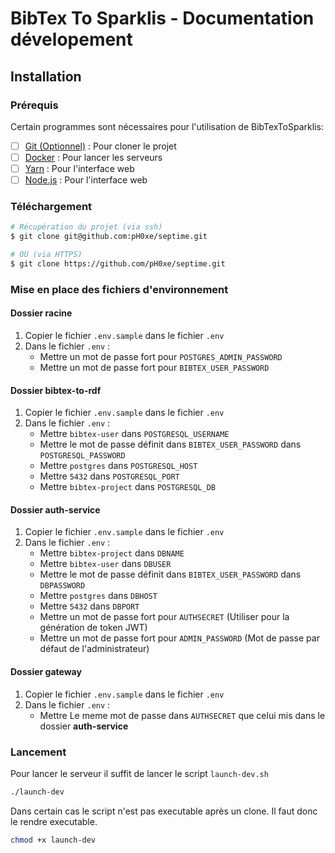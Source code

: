 # BibTex To Sparklis - Documentation dévelopement

## Installation

### Prérequis

Certain programmes sont nécessaires pour l'utilisation de BibTexToSparklis:

- [ ] [Git (Optionnel)](https://git-scm.com/downloads) : Pour cloner le projet
- [ ] [Docker](https://www.docker.com/community-edition) : Pour lancer les serveurs
- [ ] [Yarn](https://yarnpkg.com/) : Pour l'interface web
- [ ] [Node.js](https://nodejs.org/) : Pour l'interface web

### Téléchargement

```bash
# Récupération du projet (via ssh)
$ git clone git@github.com:pH0xe/septime.git 
```

```bash
# OU (via HTTPS)
$ git clone https://github.com/pH0xe/septime.git
```

### Mise en place des fichiers d'environnement

#### Dossier __racine__

1. Copier le fichier `.env.sample` dans le fichier `.env`
2. Dans le fichier `.env` :
   - Mettre un mot de passe fort pour `POSTGRES_ADMIN_PASSWORD`
   - Mettre un mot de passe fort pour `BIBTEX_USER_PASSWORD`

#### Dossier __bibtex-to-rdf__

1. Copier le fichier `.env.sample` dans le fichier `.env`
2. Dans le fichier `.env` :
    - Mettre `bibtex-user` dans `POSTGRESQL_USERNAME`
    - Mettre le mot de passe définit dans `BIBTEX_USER_PASSWORD` dans `POSTGRESQL_PASSWORD`
    - Mettre `postgres` dans `POSTGRESQL_HOST`
    - Mettre `5432` dans `POSTGRESQL_PORT`
    - Mettre `bibtex-project` dans `POSTGRESQL_DB`

#### Dossier __auth-service__

1. Copier le fichier `.env.sample` dans le fichier `.env`
2. Dans le fichier `.env` :
    - Mettre `bibtex-project` dans `DBNAME`
    - Mettre `bibtex-user` dans `DBUSER`
    - Mettre le mot de passe définit dans `BIBTEX_USER_PASSWORD` dans `DBPASSWORD`
    - Mettre `postgres` dans `DBHOST`
    - Mettre `5432` dans `DBPORT`
    - Mettre un mot de passe fort pour `AUTHSECRET` (Utiliser pour la génération de token JWT)
    - Mettre un mot de passe fort pour `ADMIN_PASSWORD` (Mot de passe par défaut de l'administrateur)

#### Dossier __gateway__

1. Copier le fichier `.env.sample` dans le fichier `.env`
2. Dans le fichier `.env` :
    - Mettre Le meme mot de passe dans `AUTHSECRET` que celui mis dans le dossier __auth-service__

### Lancement

Pour lancer le serveur il suffit de lancer le script `launch-dev.sh`
```bash	
./launch-dev
```
Dans certain cas le script n'est pas executable après un clone. Il faut donc le rendre executable.
```bash	
chmod +x launch-dev
```

